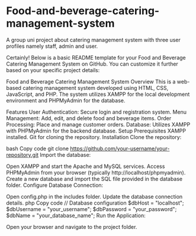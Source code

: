 # Food-and-beverage-catering-management-system
A group uni project about catering management system with three user profiles namely staff, admin and user. 


Certainly! Below is a basic README template for your Food and Beverage Catering Management System on GitHub. You can customize it further based on your specific project details:

Food and Beverage Catering Management System
Overview
This is a web-based catering management system developed using HTML, CSS, JavaScript, and PHP. The system utilizes XAMPP for the local development environment and PHPMyAdmin for the database.

Features
User Authentication: Secure login and registration system.
Menu Management: Add, edit, and delete food and beverage items.
Order Processing: Place and manage customer orders.
Database: Utilizes XAMPP with PHPMyAdmin for the backend database.
Setup
Prerequisites
XAMPP installed.
Git for cloning the repository.
Installation
Clone the repository:

bash
Copy code
git clone https://github.com/your-username/your-repository.git
Import the database:

Open XAMPP and start the Apache and MySQL services.
Access PHPMyAdmin from your browser (typically http://localhost/phpmyadmin).
Create a new database and import the SQL file provided in the database folder.
Configure Database Connection:

Open config.php in the includes folder.
Update the database connection details.
php
Copy code
// Database configuration
$dbHost     = "localhost";
$dbUsername = "your_username";
$dbPassword = "your_password";
$dbName     = "your_database_name";
Run the Application:

Open your browser and navigate to the project folder.
